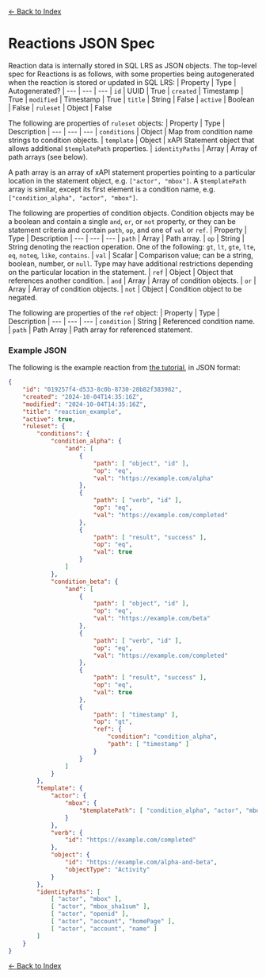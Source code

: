 [<- Back to Index](index.md)

# Reactions JSON Spec

Reaction data is internally stored in SQL LRS as JSON objects. The top-level spec for Reactions is as follows, with some properties being autogenerated when the reaction is stored or updated in SQL LRS:
| Property   | Type      | Autogenerated?
| ---        | ---       | ---
| `id`       | UUID      | True
| `created`  | Timestamp | True
| `modified` | Timestamp | True
| `title`    | String    | False
| `active`   | Boolean   | False
| `ruleset`  | Object    | False

The following are properties of `ruleset` objects:
| Property        | Type   | Description
| ---             | ---    | ---
| `conditions`    | Object | Map from condition name strings to condition objects.
| `template`      | Object | xAPI Statement object that allows additional `$templatePath` properties. 
| `identityPaths` | Array  | Array of path arrays (see below).

A path array is an array of xAPI statement properties pointing to a particular location in the statement object, e.g. `["actor", "mbox"]`. A `$templatePath` array is similar, except its first element is a condition name, e.g. `["condition_alpha", "actor", "mbox"]`.

The following are properties of condition objects. Condition objects may be a boolean and contain a single `and`, `or`, or `not` property, or they can be statement criteria and contain `path`, `op`, and one of `val` or `ref`.
| Property | Type   | Description
| ---      | ---    | ---
| `path`   | Array  | Path array.
| `op`     | String | String denoting the reaction operation. One of the following: `gt`, `lt`, `gte`, `lte`, `eq`, `noteq`, `like`, `contains`.
| `val`    | Scalar | Comparison value; can be a string, boolean, number, or `null`. Type may have additional restrictions depending on the particular location in the statement.
| `ref`    | Object | Object that references another condition.
| `and`    | Array  | Array of condition objects.
| `or`     | Array  | Array of condition objects.
| `not`    | Object | Condition object to be negated.

The following are properties of the `ref` object:
| Property    | Type       | Description
| ---         | ---        | ---
| `condition` | String     | Referenced condition name.
| `path`      | Path Array | Path array for referenced statement.

### Example JSON

The following is the example reaction from [the tutorial](reactions.md), in JSON format:
```json
{
    "id": "019257f4-d533-8c0b-8730-28b82f383982",
    "created": "2024-10-04T14:35:16Z",
    "modified": "2024-10-04T14:35:16Z",
    "title": "reaction_example",
    "active": true,
    "ruleset": {
        "conditions": {
            "condition_alpha": {
                "and": [
                    {
                        "path": [ "object", "id" ],
                        "op": "eq",
                        "val": "https://example.com/alpha"
                    },
                    {
                        "path": [ "verb", "id" ],
                        "op": "eq",
                        "val": "https://example.com/completed"
                    },
                    {
                        "path": [ "result", "success" ],
                        "op": "eq",
                        "val": true
                    }
                ]
            },
            "condition_beta": {
                "and": [
                    {
                        "path": [ "object", "id" ],
                        "op": "eq",
                        "val": "https://example.com/beta"
                    },
                    {
                        "path": [ "verb", "id" ],
                        "op": "eq",
                        "val": "https://example.com/completed"
                    },
                    {
                        "path": [ "result", "success" ],
                        "op": "eq",
                        "val": true
                    },
                    {
                        "path": [ "timestamp" ],
                        "op": "gt",
                        "ref": {
                            "condition": "condition_alpha",
                            "path": [ "timestamp" ]
                        }
                    }
                ]
            }
        },
        "template": {
            "actor": {
                "mbox": {
                    "$templatePath": [ "condition_alpha", "actor", "mbox" ]
                }
            },
            "verb": {
                "id": "https://example.com/completed"
            },
            "object": {
                "id": "https://example.com/alpha-and-beta",
                "objectType": "Activity"
            }
        },
        "identityPaths": [
            [ "actor", "mbox" ],
            [ "actor", "mbox_sha1sum" ],
            [ "actor", "openid" ],
            [ "actor", "account", "homePage" ],
            [ "actor", "account", "name" ]
        ]
    }
}
```

[<- Back to Index](index.md)

